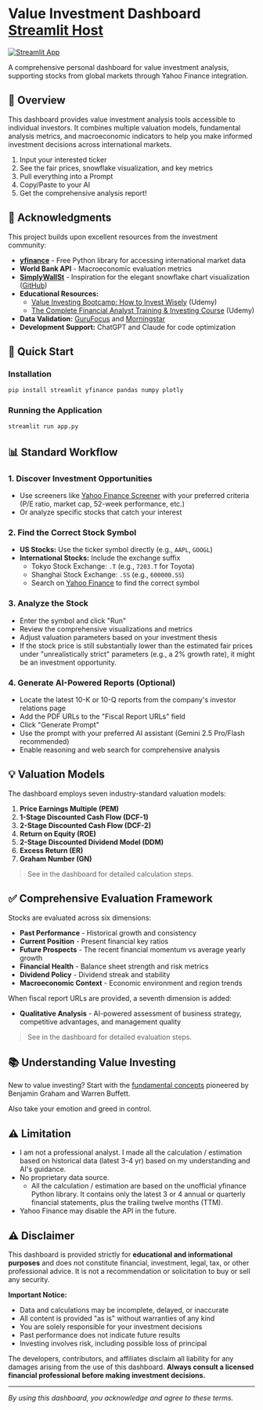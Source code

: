 # Value Investment Dashboard [Streamlit Host](https://valueinvest.streamlit.app)

[![Streamlit App](https://static.streamlit.io/badges/streamlit_badge_black_white.svg)](https://valueinvest.streamlit.app)

A comprehensive personal dashboard for value investment analysis, supporting stocks from global markets through Yahoo Finance integration.

## 🎯 Overview

This dashboard provides value investment analysis tools accessible to individual investors. It combines multiple valuation models, fundamental analysis metrics, and macroeconomic indicators to help you make informed investment decisions across international markets.

1. Input your interested ticker
2. See the fair prices, snowflake visualization, and key metrics
3. Pull everything into a Prompt
4. Copy/Paste to your AI
5. Get the comprehensive analysis report!

## 🙏 Acknowledgments

This project builds upon excellent resources from the investment community:

- **[yfinance](https://github.com/ranaroussi/yfinance)** - Free Python library for accessing international market data
- **World Bank API** - Macroeconomic evaluation metrics
- **[SimplyWallSt](https://simplywall.st/dashboard)** - Inspiration for the elegant snowflake chart visualization ([GitHub](https://github.com/SimplyWallSt/Company-Analysis-Model))
- **Educational Resources:**
  - [Value Investing Bootcamp: How to Invest Wisely](https://www.udemy.com/course/value-investing-bootcamp-how-to-invest-wisely/) (Udemy)
  - [The Complete Financial Analyst Training & Investing Course](https://www.udemy.com/course/the-complete-financial-analyst-training-and-investing-course) (Udemy)
- **Data Validation:** [GuruFocus](https://www.gurufocus.com/) and [Morningstar](https://www.morningstar.com/)
- **Development Support:** ChatGPT and Claude for code optimization

## 🚀 Quick Start

### Installation

```bash
pip install streamlit yfinance pandas numpy plotly
```

### Running the Application

```bash
streamlit run app.py
```

## 📊 Standard Workflow

### 1. **Discover Investment Opportunities**
   - Use screeners like [Yahoo Finance Screener](https://finance.yahoo.com/research-hub/screener/) with your preferred criteria (P/E ratio, market cap, 52-week performance, etc.)
   - Or analyze specific stocks that catch your interest

### 2. **Find the Correct Stock Symbol**
   - **US Stocks:** Use the ticker symbol directly (e.g., `AAPL`, `GOOGL`)
   - **International Stocks:** Include the exchange suffix
     - Tokyo Stock Exchange: `.T` (e.g., `7203.T` for Toyota)
     - Shanghai Stock Exchange: `.SS` (e.g., `600000.SS`)
     - Search on [Yahoo Finance](https://finance.yahoo.com/) to find the correct symbol

### 3. **Analyze the Stock**
   - Enter the symbol and click "Run"
   - Review the comprehensive visualizations and metrics
   - Adjust valuation parameters based on your investment thesis
   - If the stock price is still substantially lower than the estimated fair prices under "unrealistically strict" parameters (e.g., a 2% growth rate), it might be an investment opportunity.

### 4. **Generate AI-Powered Reports** (Optional)
   - Locate the latest 10-K or 10-Q reports from the company's investor relations page
   - Add the PDF URLs to the "Fiscal Report URLs" field
   - Click "Generate Prompt"
   - Use the prompt with your preferred AI assistant (Gemini 2.5 Pro/Flash recommended)
   - Enable reasoning and web search for comprehensive analysis

## 💡 Valuation Models

The dashboard employs seven industry-standard valuation models:

1. **Price Earnings Multiple (PEM)**
2. **1-Stage Discounted Cash Flow (DCF-1)**
3. **2-Stage Discounted Cash Flow (DCF-2)**
4. **Return on Equity (ROE)**
5. **2-Stage Discounted Dividend Model (DDM)**
6. **Excess Return (ER)**
7. **Graham Number (GN)**

> See in the dashboard for detailed calculation steps.

## ✅ Comprehensive Evaluation Framework

Stocks are evaluated across six dimensions:

- **Past Performance** - Historical growth and consistency
- **Current Position** - Present financial key ratios
- **Future Prospects** - The recent financial momentum vs average yearly growth
- **Financial Health** - Balance sheet strength and risk metrics
- **Dividend Policy** - Dividend streak and stability
- **Macroeconomic Context** - Economic environment and region trends

When fiscal report URLs are provided, a seventh dimension is added:
- **Qualitative Analysis** - AI-powered assessment of business strategy, competitive advantages, and management quality

> See in the dashboard for detailed evaluation steps.

## 📚 Understanding Value Investing

New to value investing? Start with the [fundamental concepts](https://en.wikipedia.org/wiki/Value_investing) pioneered by Benjamin Graham and Warren Buffett.

Also take your emotion and greed in control.

## ⚠️ Limitation

+ I am not a professional analyst. I made all the calculation / estimation based on historical data (latest 3-4 yr) based on my understanding and AI's guidance.
+ No proprietary data source.
  + All the calculation / estimation are based on the unofficial yfinance Python library. It contains only the latest 3 or 4 annual or quarterly financial statements, plus the trailing twelve months (TTM).
+ Yahoo Finance may disable the API in the future.

## ⚠️ Disclaimer

This dashboard is provided strictly for **educational and informational purposes** and does not constitute financial, investment, legal, tax, or other professional advice. It is not a recommendation or solicitation to buy or sell any security.

**Important Notice:**
- Data and calculations may be incomplete, delayed, or inaccurate
- All content is provided "as is" without warranties of any kind
- You are solely responsible for your investment decisions
- Past performance does not indicate future results
- Investing involves risk, including possible loss of principal

The developers, contributors, and affiliates disclaim all liability for any damages arising from the use of this dashboard. **Always consult a licensed financial professional before making investment decisions.**

---

*By using this dashboard, you acknowledge and agree to these terms.*